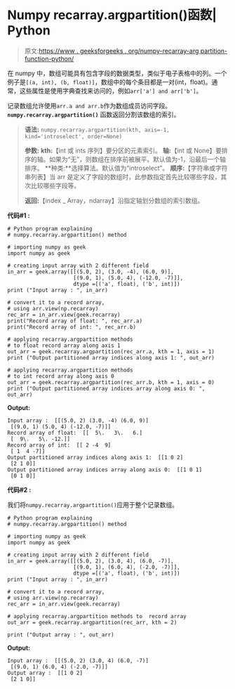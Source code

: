 # Numpy recarray.argpartition()函数| Python

> 原文:[https://www . geeksforgeeks . org/numpy-recarray-arg partition-function-python/](https://www.geeksforgeeks.org/numpy-recarray-argpartition-function-python/)

在 numpy 中，数组可能具有包含字段的数据类型，类似于电子表格中的列。一个例子是`[(a, int), (b, float)]`，数组中的每个条目都是一对(int，float)。通常，这些属性是使用字典查找来访问的，例如`arr['a'] and arr['b']`。

记录数组允许使用`arr.a and arr.b`作为数组成员访问字段。 **`numpy.recarray.argpartition()`** 函数返回分割该数组的索引。

> **语法:** `numpy.recarray.argpartition(kth, axis=-1, kind='introselect', order=None)`
> 
> **参数:**
> **kth:**【int 或 ints 序列】要分区的元素索引。
> **轴:**【int 或 None】要排序的轴。如果为“无”，则数组在排序前被展平。默认值为-1，沿最后一个轴排序。
> **种类:**选择算法。默认值为“introselect”。
> **顺序:**【字符串或字符串列表】当 arr 是定义了字段的数组时，此参数指定首先比较哪些字段，其次比较哪些字段等。
> 
> **返回:**【index _ Array，ndarray】沿指定轴划分数组的索引数组。

**代码#1 :**

```
# Python program explaining
# numpy.recarray.argpartition() method 

# importing numpy as geek
import numpy as geek

# creating input array with 2 different field 
in_arr = geek.array([[(5.0, 2), (3.0, -4), (6.0, 9)],
                     [(9.0, 1), (5.0, 4), (-12.0, -7)]],
                     dtype =[('a', float), ('b', int)])
print ("Input array : ", in_arr)

# convert it to a record array,
# using arr.view(np.recarray)
rec_arr = in_arr.view(geek.recarray)
print("Record array of float: ", rec_arr.a)
print("Record array of int: ", rec_arr.b)

# applying recarray.argpartition methods
# to float record array along axis 1
out_arr = geek.recarray.argpartition(rec_arr.a, kth = 1, axis = 1)
print ("Output partitioned array indices along axis 1: ", out_arr) 

# applying recarray.argpartition methods 
# to int record array along axis 0
out_arr = geek.recarray.argpartition(rec_arr.b, kth = 1, axis = 0)
print ("Output partitioned array indices array along axis 0: ", out_arr) 
```

**Output:**

```
Input array :  [[(5.0, 2) (3.0, -4) (6.0, 9)]
 [(9.0, 1) (5.0, 4) (-12.0, -7)]]
Record array of float:  [[  5\.   3\.   6.]
 [  9\.   5\. -12.]]
Record array of int:  [[ 2 -4  9]
 [ 1  4 -7]]
Output partitioned array indices along axis 1:  [[1 0 2]
 [2 1 0]]
Output partitioned array indices array along axis 0:  [[1 0 1]
 [0 1 0]]

```

**代码#2 :**

我们将`numpy.recarray.argpartition()`应用于整个记录数组。

```
# Python program explaining
# numpy.recarray.argpartition() method 

# importing numpy as geek
import numpy as geek

# creating input array with 2 different field 
in_arr = geek.array([[(5.0, 2), (3.0, 4), (6.0, -7)],
                     [(9.0, 1), (6.0, 4), (-2.0, -7)]],
                     dtype =[('a', float), ('b', int)])
print ("Input array : ", in_arr)

# convert it to a record array, 
# using arr.view(np.recarray)
rec_arr = in_arr.view(geek.recarray)

# applying recarray.argpartition methods to  record array
out_arr = geek.recarray.argpartition(rec_arr, kth = 2)

print ("Output array : ", out_arr)
```

**Output:**

```
Input array :  [[(5.0, 2) (3.0, 4) (6.0, -7)]
 [(9.0, 1) (6.0, 4) (-2.0, -7)]]
Output array :  [[1 0 2]
 [2 1 0]]

```
